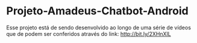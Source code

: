 # Projeto-Amadeus-Chatbot-Android
Esse projeto está de sendo desenvolvido ao longo de uma série de vídeos que de podem ser conferidos através do link: http://bit.ly/2XHnXlL 
